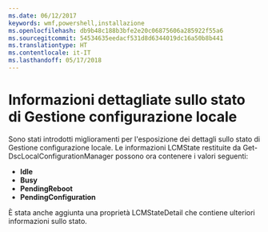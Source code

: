 ```yaml
---
ms.date: 06/12/2017
keywords: wmf,powershell,installazione
ms.openlocfilehash: db9b48c188b3bfe2e20c06875606a285922f55a6
ms.sourcegitcommit: 54534635eedacf531d8d6344019dc16a50b8b441
ms.translationtype: HT
ms.contentlocale: it-IT
ms.lasthandoff: 05/17/2018
---
```

# <a name="detailed-information-about-lcm-state"></a>Informazioni dettagliate sullo stato di Gestione configurazione locale

Sono stati introdotti miglioramenti per l'esposizione dei dettagli sullo stato di Gestione configurazione locale. Le informazioni LCMState restituite da Get-DscLocalConfigurationManager possono ora contenere i valori seguenti:

* **Idle**
* **Busy**
* **PendingReboot**
* **PendingConfiguration**

È stata anche aggiunta una proprietà LCMStateDetail che contiene ulteriori informazioni sullo stato.
